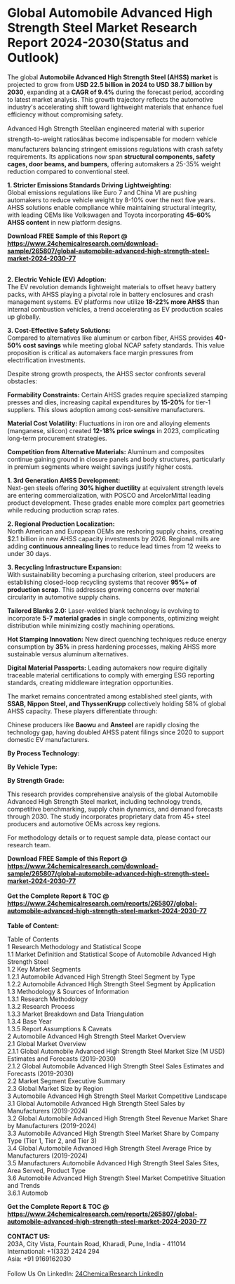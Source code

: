 <h1>Global Automobile Advanced High Strength Steel Market Research Report 2024-2030(Status and Outlook)</h1><p>The global <strong>Automobile Advanced High Strength Steel (AHSS) market</strong> is projected to grow from <strong>USD 22.5 billion in 2024 to USD 38.7 billion by 2030</strong>, expanding at a <strong>CAGR of 9.4%</strong> during the forecast period, according to latest market analysis. This growth trajectory reflects the automotive industry's accelerating shift toward lightweight materials that enhance fuel efficiency without compromising safety.</p><p>Advanced High Strength Steelâan engineered material with superior strength-to-weight ratiosâhas become indispensable for modern vehicle manufacturers balancing stringent emissions regulations with crash safety requirements. Its applications now span <strong>structural components, safety cages, door beams, and bumpers</strong>, offering automakers a 25-35% weight reduction compared to conventional steel.</p><p><strong>1. Stricter Emissions Standards Driving Lightweighting:</strong><br>
Global emissions regulations like Euro 7 and China VI are pushing automakers to reduce vehicle weight by 8-10% over the next five years. AHSS solutions enable compliance while maintaining structural integrity, with leading OEMs like Volkswagen and Toyota incorporating <strong>45-60% AHSS content</strong> in new platform designs.</p><div><b>Download FREE Sample of this Report @ 
            <a href="https://www.24chemicalresearch.com/download-sample/265807/global-automobile-advanced-high-strength-steel-market-2024-2030-77">
            https://www.24chemicalresearch.com/download-sample/265807/global-automobile-advanced-high-strength-steel-market-2024-2030-77</a></b></div><br><p><strong>2. Electric Vehicle (EV) Adoption:</strong><br>
The EV revolution demands lightweight materials to offset heavy battery packs, with AHSS playing a pivotal role in battery enclosures and crash management systems. EV platforms now utilize <strong>18-22% more AHSS</strong> than internal combustion vehicles, a trend accelerating as EV production scales up globally.</p><p><strong>3. Cost-Effective Safety Solutions:</strong><br>
Compared to alternatives like aluminum or carbon fiber, AHSS provides <strong>40-50% cost savings</strong> while meeting global NCAP safety standards. This value proposition is critical as automakers face margin pressures from electrification investments.</p><p>Despite strong growth prospects, the AHSS sector confronts several obstacles:</p><p><strong>Formability Constraints:</strong> Certain AHSS grades require specialized stamping presses and dies, increasing capital expenditures by <strong>15-20%</strong> for tier-1 suppliers. This slows adoption among cost-sensitive manufacturers.</p><p><strong>Material Cost Volatility:</strong> Fluctuations in iron ore and alloying elements (manganese, silicon) created <strong>12-18% price swings</strong> in 2023, complicating long-term procurement strategies.</p><p><strong>Competition from Alternative Materials:</strong> Aluminum and composites continue gaining ground in closure panels and body structures, particularly in premium segments where weight savings justify higher costs.</p><p><strong>1. 3rd Generation AHSS Development:</strong><br>
Next-gen steels offering <strong>30% higher ductility</strong> at equivalent strength levels are entering commercialization, with POSCO and ArcelorMittal leading product development. These grades enable more complex part geometries while reducing production scrap rates.</p><p><strong>2. Regional Production Localization:</strong><br>
North American and European OEMs are reshoring supply chains, creating $2.1 billion in new AHSS capacity investments by 2026. Regional mills are adding <strong>continuous annealing lines</strong> to reduce lead times from 12 weeks to under 30 days.</p><p><strong>3. Recycling Infrastructure Expansion:</strong><br>
With sustainability becoming a purchasing criterion, steel producers are establishing closed-loop recycling systems that recover <strong>95%+ of production scrap</strong>. This addresses growing concerns over material circularity in automotive supply chains.</p><p><strong>Tailored Blanks 2.0:</strong> Laser-welded blank technology is evolving to incorporate <strong>5-7 material grades</strong> in single components, optimizing weight distribution while minimizing costly machining operations.</p><p><strong>Hot Stamping Innovation:</strong> New direct quenching techniques reduce energy consumption by <strong>35%</strong> in press hardening processes, making AHSS more sustainable versus aluminum alternatives.</p><p><strong>Digital Material Passports:</strong> Leading automakers now require digitally traceable material certifications to comply with emerging ESG reporting standards, creating middleware integration opportunities.</p><p>The market remains concentrated among established steel giants, with <strong>SSAB, Nippon Steel, and ThyssenKrupp</strong> collectively holding 58% of global AHSS capacity. These players differentiate through:</p><p>Chinese producers like <strong>Baowu</strong> and <strong>Ansteel</strong> are rapidly closing the technology gap, having doubled AHSS patent filings since 2020 to support domestic EV manufacturers.</p><p><strong>By Process Technology:</strong></p><p><strong>By Vehicle Type:</strong></p><p><strong>By Strength Grade:</strong></p><p>This research provides comprehensive analysis of the global Automobile Advanced High Strength Steel market, including technology trends, competitive benchmarking, supply chain dynamics, and demand forecasts through 2030. The study incorporates proprietary data from 45+ steel producers and automotive OEMs across key regions.</p><p>For methodology details or to request sample data, please contact our research team.</p><div><b>Download FREE Sample of this Report @ 
            <a href="https://www.24chemicalresearch.com/download-sample/265807/global-automobile-advanced-high-strength-steel-market-2024-2030-77">
            https://www.24chemicalresearch.com/download-sample/265807/global-automobile-advanced-high-strength-steel-market-2024-2030-77</a></b></div><br><div><b>Get the Complete Report & TOC @ 
            <a href="https://www.24chemicalresearch.com/reports/265807/global-automobile-advanced-high-strength-steel-market-2024-2030-77">
            https://www.24chemicalresearch.com/reports/265807/global-automobile-advanced-high-strength-steel-market-2024-2030-77</a></b></div><br>
            <b>Table of Content:</b><p>Table of Contents<br />
1 Research Methodology and Statistical Scope<br />
1.1 Market Definition and Statistical Scope of Automobile Advanced High Strength Steel<br />
1.2 Key Market Segments<br />
1.2.1 Automobile Advanced High Strength Steel Segment by Type<br />
1.2.2 Automobile Advanced High Strength Steel Segment by Application<br />
1.3 Methodology & Sources of Information<br />
1.3.1 Research Methodology<br />
1.3.2 Research Process<br />
1.3.3 Market Breakdown and Data Triangulation<br />
1.3.4 Base Year<br />
1.3.5 Report Assumptions & Caveats<br />
2 Automobile Advanced High Strength Steel Market Overview<br />
2.1 Global Market Overview<br />
2.1.1 Global Automobile Advanced High Strength Steel Market Size (M USD) Estimates and Forecasts (2019-2030)<br />
2.1.2 Global Automobile Advanced High Strength Steel Sales Estimates and Forecasts (2019-2030)<br />
2.2 Market Segment Executive Summary<br />
2.3 Global Market Size by Region<br />
3 Automobile Advanced High Strength Steel Market Competitive Landscape<br />
3.1 Global Automobile Advanced High Strength Steel Sales by Manufacturers (2019-2024)<br />
3.2 Global Automobile Advanced High Strength Steel Revenue Market Share by Manufacturers (2019-2024)<br />
3.3 Automobile Advanced High Strength Steel Market Share by Company Type (Tier 1, Tier 2, and Tier 3)<br />
3.4 Global Automobile Advanced High Strength Steel Average Price by Manufacturers (2019-2024)<br />
3.5 Manufacturers Automobile Advanced High Strength Steel Sales Sites, Area Served, Product Type<br />
3.6 Automobile Advanced High Strength Steel Market Competitive Situation and Trends<br />
3.6.1 Automob</p><div><b>Get the Complete Report & TOC @ 
            <a href="https://www.24chemicalresearch.com/reports/265807/global-automobile-advanced-high-strength-steel-market-2024-2030-77">
            https://www.24chemicalresearch.com/reports/265807/global-automobile-advanced-high-strength-steel-market-2024-2030-77</a></b></div><br><b>CONTACT US:</b><br>
            203A, City Vista, Fountain Road, Kharadi, Pune, India - 411014<br>
            International: +1(332) 2424 294<br>
            Asia: +91 9169162030 <br><br>
            Follow Us On LinkedIn: <a href="https://www.linkedin.com/company/24chemicalresearch/">24ChemicalResearch LinkedIn</a>